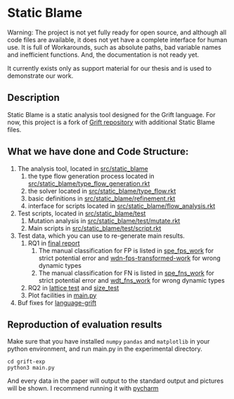 # Static Blame

Warning: The project is not yet fully ready for open source, and although all code files are available, it does not yet have a complete interface for human use. It is full of Workarounds, such as absolute paths, bad variable names and inefficient functions. And, the documentation is not ready yet.

It currently exists only as support material for our thesis and is used to demonstrate our work.

## Description
Static Blame is a static analysis tool designed for the Grift language. For now, this project is a fork of [Grift repository](https://github.com/Gradual-Typing/Grift/tree/pldi19) with additional Static Blame files.

## What we have done and Code Structure:
1. The analysis tool, located in [src/static_blame](src/static_blame)
    1. the type flow generation process located in [src/static_blame/type_flow_generation.rkt](src/static_blame/type_flow_generation.rkt)
    2. the solver located in [src/static_blame/type_flow.rkt](src/static_blame/type_flow.rkt)
    3. basic definitions in [src/static_blame/refinement.rkt](src/static_blame/refinement.rkt)
    4. interface for scripts located in [src/static_blame/flow_analysis.rkt](src/static_blame/flow_analysis.rkt)
2. Test scripts, located in [src/static_blame/test](src/static_blame/test)
    1. Mutation analysis in [src/static_blame/test/mutate.rkt](src/static_blame/test/mutate.rkt)
    2. Main scripts in [src/static_blame/test/script.rkt](src/static_blame/test/script.rkt)
3. Test data, which you can use to re-generate main results.
    1. RQ1 in [final report](grift-exp/up-normal-pos-bug-detection-data.csv)
        1. The manual classification for FP is listed in [spe_fps_work](grift-exp/second_annotation/spe_fps_work.csv) for strict potential error and [wdn-fps-transformed-work](grift-exp/annotation/wdn-fps-transformed-work.csv) for wrong dynamic types
        2. The manual classification for FN is listed in [spe_fns_work](grift-exp/second_annotation/spe_fns_work.csv) for strict potential error and [wdt_fns_work](grift-exp/second_annotation/wdt_fns_work.csv) for wrong dynamic types
    2. RQ2 in [lattice test](grift-exp/bug_dectector_new_size_lat_test/lattice_test.csv) and [size_test](grift-exp/bug_dectector_new_size_lat_test/size_config.csv)
    3. Plot facilities in [main.py](grift-exp/main.py)
4. Buf fixes for [language-grift](language-grift)

## Reproduction of evaluation results
Make sure that you have installed `numpy` `pandas` and `matplotlib` in your python environment, and run main.py in the experimental directory.
```shell
cd grift-exp
python3 main.py
```
And every data in the paper will output to the standard output and pictures will be shown.
I recommend running it with [pycharm](https://www.jetbrains.com/pycharm)

